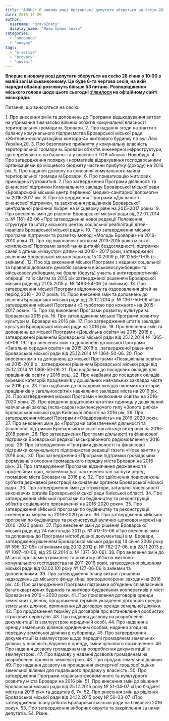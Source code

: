```yaml
---
title: "АНОНС: В новому році броварські депутати зберуться на сесію 28 січня"
date: 2015-12-29
author: 
  username: "pravoZnaty"
  display_name: "Маєш право знати"
categories: 
  - "announce"
  - "novyny"
tags: 
  - "6-sesiya"
  - "brovary"
  - "novini"
---
```


**Вперше в новому році депутати зберуться на сесію 28 січня о 10:00 в малій залі міськвиконкому. Це буде 6-та чергова сесія, на якій народні обранці розглянуть більше 53 питань. Розпорядження міського голови щодо цього сьогодні [з'явилося](http://brovary-rada.gov.ua/rozporyadzhennya-m%D1%96skogo-golovi-v%D1%96d-29122015%E2%84%96232-odpro-sklikannya-shosto%D1%97-chergovo%D1%97-ses%D1%96%D1%97-brovarsko%D1%97) на офіційному сайті міськради.**

Питання, що виносяться на сесію:

1\. Про внесення зміін та доповнень до Програми відшкодування витрат на утримання тимчасово вільних об’єктів комунальної власності територіальної громади м. Бровари. 2. Про надання згоди на зняття з балансу комунального підприємства Броварської міської ради «Житлово-експлуатаційна контора-4» житлового будинку по вул.Лесі України,20. 3. Про безоплатне прийняття у комунальну власність територіальної громади м. Бровари об’єктів інженерної інфраструктури, що перебувають на балансі та у власності ТОВ «Альянс Новобуд». 4. Про затвердження порядку і нормативів відрахування господарськими організаціями до місцевого бюджету частини прибутку (доходу) на 2016 рік. 5. Про надання дозволу на списання комунального майна територіальної громади м.Бровари. 6. Про приватизацію житлових приміщень гуртожитків. 7. Про затвердження Програми діяльності та фінансової підтримки Комунального закладу Броварської міської ради «Броварський міський центр первинної медико-санітарної допомоги» на 2016-2017 рік. 8. Про затвердження Програми «Діяльності і фінансової підтримки, та заохочення працівників Броварської центральної районної лікарні на місцевому рівні на 2015-2017 роки». 9. Про внесення змін до рішення Броварської міської ради від 22.01.2014 р. № 1161-42-06 «Про затвердження нової редакції Положення, структури та штату міського центру соціальної реабілітації дітей-інвалідів Броварської міської ради». 10. Про затвердження міської програми підтримки та розвитку молоді «Молодь Броварів» на 2016-2010 роки. 11. Про хід виконання протягом 2013-2015 років міської комплексної Програми запобігання дитячій бездоглядності, підтримки сімей з дітьми «Назустріч дітям» на 2010 – 2017 роки, затвердженої рішенням Броварської міської ради від 15.10.2009 р. № 1256-71-05 (зі змінами). 12. Про хід виконання міської Програми з надання соціальної та правової допомоги демобілізованим військовослужбовцям та військовослужбовцям, які брали (беруть) участь в антитерористичній операції, та їх сім’ям за 2015 рік затвердженої рішенням Броварської міської ради від 21.05.2015 р. № 1463-54-06 (зі змінами). 13. Про затвердження міської Програми відпочинку та оздоровлення дітей на період 2016 – 2017 років. 14. Поро внесення змін та доповнень до рішення Броварської міської ради від 25.12.2014 р. № 1367-50-06 «Про затвердження міської Програми «З турботою про кожного» на 2015-2017 роки». 15. Про хід виконання Програми розвитку культури м. Бровари за 2015 рік. 16. Про затвердження міської Програми розвитку культури м. Бровари на 2016 рік. 17. Про затвердження штатів закладів культури Броварської міської ради на 2016 рік. 18. Про внесення змін та доповнень до міської Програми «Дошкільна освіта» на 2015-2018 р., затвердженої рішенням Броварської міської ради від 25.12.2014 № 1365-50-06. 19. Про внесення змін та доповнень до міської Програми «Загальна середня освіта» на 2015-2018 р., затвердженої рішенням Броварської міської ради від 25.12.2014 № 1364-50-06. 20. Про внесення змін та доповнень до міської Програми «Позашкільна освіта» на 2015-2018 р., затвердженої рішенням Броварської міської ради від 25.12.2014 № 1366-50-06. 21. Про надбавки до посадових окладів для працівників освіти у 2016 році. 22. Про надбавки до посадових окладів окремих категорій працівників у дошкільних навчальних закладах міста на 2016 рік. 23. Про надбавки до посадових окладів окремих категорій працівників у загальноосвітніх навчальних закладах міста на 2016 рік. 24. Про затвердження міської Програми «Інклюзивна освіта» на 2016-2020 роки. 25. Про введення додаткових штатних одиниць у дошкільний навчальний заклад (ясла-садок) компенсуючого типу «Золота рибка» Броварської міської ради Київської області на 2016 рік. 26. Про затвердження міської Програми «Обдарованість» на 2016-2020 роки. 27. Про внесення змін до «Програми забезпечення діяльності та фінансової підтримки Броварської міської організації ветеранів на 2016-2018 роки». 28. Про затвердження Програми діяльності та фінансової підтримки Броварської редакції міськрайонного радіомовлення у 2016 році. 29. Про затвердження «Програми діяльності та фінансової підтримки комунального підприємства редакції газети «Нове життя» у 2016 році. 30. Про затвердження «Програми підтримки громадських формувань з охорони громадського порядку міста Бровари на 2016 рік». 31. Про затвердження Програми відзначення державних та професійних свят, ювілейних дат, заохочення зав заслуги перед громадою міста Бровари на 2016 рік. 32. Про здійснення повноважень суб’єкта державної реєстрації виконавчим органом Броварської міської ради . 33. Про затвердження змін до структури, загальної чисельності виконавчих органів Броварської міської ради Київської області. 34. Про затвердження «Міської програми по будівництву та реконструкції об’єктів соціального призначення на 2016-2020 роки». 35. Про затвердження «Міської програми по будівництву та реконструкції інженерних мереж на 2016-2020 роки». 36. Про затвердження «Міської програми по будівництву та реконструкції вулично-шляхової мережі на 2016 -2020 роки». 37. Про внесення змін до рішення Броварської міської ради від 24 листопада 2011 р. № 417-15-06 «Про внесення змін та доповнень до Програми містобудівної документації в м. Бровари, затвердженої рішенням Броварської міської ради від 14 січня 2008 року № 596-32-05» (зі змінами від 20.12.2012 р. № 782-27-06, від 28.11.2013 р. № 1097-40-06, від 25.12.2014 р. № 1371-50-06). 38. Про внесення змін до Міської програми утримання та розвитку об’єктів житлово-комунального господарства на 2011-2016 роки, затвердженої рішенням міської ради від 03.02.101 року № 127-06-06 із змінами та доповненнями. 39. Про затвердження плану витрат грошових надходжень до міського фонду «Інші природоохоронні заходи» на 2016 рік. 40. Про затвердження Програми підтримки об’єднань співвласників багатоквартирних будинків та житлово-будівельних кооперативів у місті Бровари на 2016 – 2020 роки. 41. Про поновлення договорів оренди земельних ділянок, продовження термінів укладення договорів оренди земельних ділянок, припинення дії договору оренди земельної ділянки. 42. Про продовження терміну дії договорів про встановлення особистих строкових сервітутів. 43. Про надання дозволу на розроблення документації із землеустрою юридичній особі. 44. Про надання в оренду земельних ділянок юридичним особам, надання згоди на передачу земельної ділянки в суборенду. 45. Про затвердження документації із землеустрою щодо передачі громадянам земельних ділянок у власність,надання в оренду, зміни цільового призначення. 46. Про надання дозволу громадянам на розроблення документації із землеустрою. 47. Про відмову у наданні дозволів громадянам на розроблення проектів землеустрою. 48. Про продаж земельної ділянки. 49. Про надання дозволу на проведення експертної грошової оцінки земельної ділянки для подальшого продажу у власність. 50. Про затвердження Програми соціально-економічного та культурного розвитку міста Бровари на 2016 рік. 51. Про внесення змін до рішення Броварської міської ради від 25.12.2015 року № 51-04-07 «Про бюджет міста на 2016 рік» та додатків 6, 7». 52. Про внесення змін до рішення Броварської міської ради від 24.12.2015 року № 50-03-07 «Про затвердження плану роботи Броварської міської ради на І півріччя 2016 року». 53. Про затвердження виборчих округів та закріплення за ними депутатів. 54. Різне.
